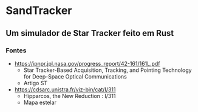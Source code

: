 # SandTracker
## Um simulador de Star Tracker feito em Rust

### Fontes
- https://ipnpr.jpl.nasa.gov/progress_report/42-161/161L.pdf 
	- Star Tracker-Based Acquisition, Tracking, and Pointing Technology for Deep-Space Optical Communications 
	- Artigo ST
- https://cdsarc.unistra.fr/viz-bin/cat/I/311
	- Hipparcos, the New Reduction : I/311 
	- Mapa estelar
